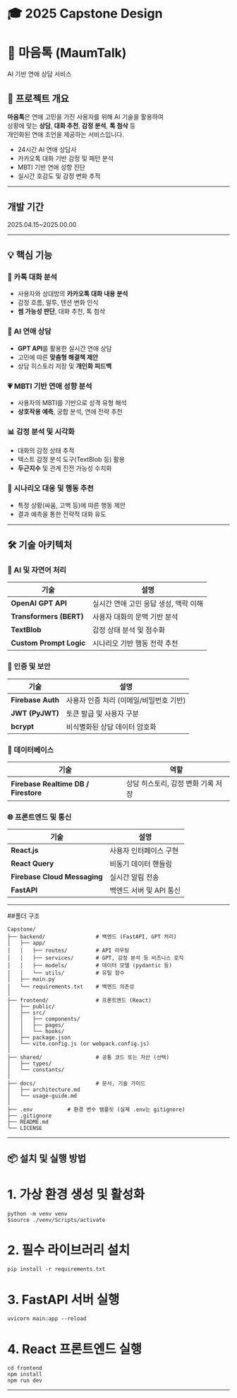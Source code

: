 # 🎓 2025 Capstone Design
# 💌 마음톡 (MaumTalk)
AI 기반 연애 상담 서비스

## 📘 프로젝트 개요

**마음톡**은 연애 고민을 가진 사용자를 위해 AI 기술을 활용하여  
상황에 맞는 **상담**, **대화 추천**, **감정 분석**, **톡 첨삭** 등  
개인화된 연애 조언을 제공하는 서비스입니다.

- 24시간 AI 연애 상담사
- 카카오톡 대화 기반 감정 및 패턴 분석
- MBTI 기반 연애 성향 진단
- 실시간 호감도 및 감정 변화 추적

---

## 개발 기간
2025.04.15~2025.00.00

---

## 💡 핵심 기능

### 💬 카톡 대화 분석
- 사용자와 상대방의 **카카오톡 대화 내용 분석**
- 감정 흐름, 말투, 텐션 변화 인식
- **썸 가능성 판단**, 대화 추천, 톡 첨삭

### 🧠 AI 연애 상담
- **GPT API**를 활용한 실시간 연애 상담
- 고민에 따른 **맞춤형 해결책 제안**
- 상담 히스토리 저장 및 **개인화 피드백**

### 💗 MBTI 기반 연애 성향 분석
- 사용자의 MBTI를 기반으로 성격 유형 해석
- **상호작용 예측**, 궁합 분석, 연애 전략 추천

### 📊 감정 분석 및 시각화
- 대화의 감정 상태 추적
- 텍스트 감정 분석 도구(TextBlob 등) 활용
- **두근지수** 및 관계 진전 가능성 수치화

### 🧠 시나리오 대응 및 행동 추천
- 특정 상황(싸움, 고백 등)에 따른 행동 제안
- 결과 예측을 통한 전략적 대화 유도

---

## 🛠 기술 아키텍처

### 🧠 AI 및 자연어 처리

| 기술 | 설명 |
|------|------|
| **OpenAI GPT API** | 실시간 연애 고민 응답 생성, 맥락 이해 |
| **Transformers (BERT)** | 사용자 대화의 문맥 기반 분석 |
| **TextBlob** | 감정 상태 분석 및 점수화 |
| **Custom Prompt Logic** | 시나리오 기반 행동 전략 추천 |


### 🔐 인증 및 보안

| 기술 | 설명 |
|------|------|
| **Firebase Auth** | 사용자 인증 처리 (이메일/비밀번호 기반) |
| **JWT (PyJWT)** | 토큰 발급 및 사용자 구분 |
| **bcrypt** | 비식별화된 상담 데이터 암호화 |

### 💾 데이터베이스

| 기술 | 역할 |
|------|------|
| **Firebase Realtime DB / Firestore** | 상담 히스토리, 감정 변화 기록 저장 |


### 🌐 프론트엔드 및 통신

| 기술 | 설명 |
|------|------|
| **React.js** | 사용자 인터페이스 구현 |
| **React Query** | 비동기 데이터 핸들링 |
| **Firebase Cloud Messaging** | 실시간 알림 전송 |
| **FastAPI** | 백엔드 서버 및 API 통신 |

---

##폴더 구조
```
Capstone/
├── backend/                # 백엔드 (FastAPI, GPT 처리)
│   ├── app/
│   │   ├── routes/         # API 라우팅
│   │   ├── services/       # GPT, 감정 분석 등 비즈니스 로직
│   │   ├── models/         # 데이터 모델 (pydantic 등)
│   │   └── utils/          # 유틸 함수
│   ├── main.py
│   └── requirements.txt    # 백엔드 의존성
│
├── frontend/               # 프론트엔드 (React)
│   ├── public/
│   ├── src/
│   │   ├── components/
│   │   ├── pages/
│   │   └── hooks/
│   ├── package.json
│   └── vite.config.js (or webpack.config.js)
│
├── shared/                 # 공통 코드 또는 자산 (선택)
│   ├── types/
│   └── constants/
│
├── docs/                   # 문서, 기술 가이드
│   ├── architecture.md
│   └── usage-guide.md
│
├── .env           # 환경 변수 템플릿 (실제 .env는 gitignore)
├── .gitignore
├── README.md
└── LICENSE

```
---

## 📦 설치 및 실행 방법
# 1. 가상 환경 생성 및 활성화
```
python -m venv venv
$source ./venv/Scripts/activate   
```

# 2. 필수 라이브러리 설치
```
pip install -r requirements.txt
```

# 3. FastAPI 서버 실행
```
uvicorn main:app --reload
```

# 4. React 프론트엔드 실행
```
cd frontend
npm install
npm run dev
```
---
